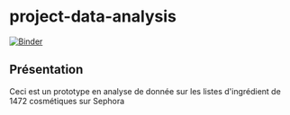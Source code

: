 # project-data-analysis
[![Binder](https://mybinder.org/badge_logo.svg)](https://mybinder.org/v2/gh/nakiagaddour/project-data-analysis/main?filepath=notebook.jpynb)

## Présentation 
Ceci est un prototype en analyse de donnée sur les listes d'ingrédient de 1472 cosmétiques sur Sephora 